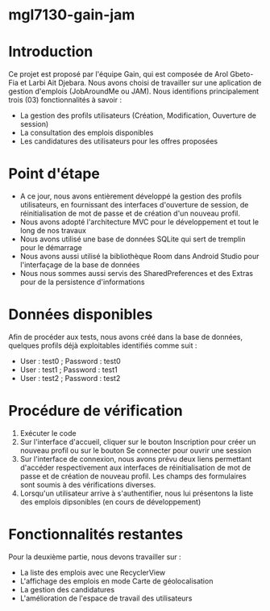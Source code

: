 # mgl7130-gain-jam
# Introduction
Ce projet est proposé par l'équipe Gain, qui est composée de Arol Gbeto-Fia et Larbi Ait Djebara.
Nous avons choisi de travailler sur une aplication de gestion d'emplois (JobAroundMe ou JAM).
Nous identifions principalement trois (03) fonctionnalités à savoir :
- La gestion des profils utilisateurs (Création, Modification, Ouverture de session)
- La consultation des emplois disponibles
- Les candidatures des utilisateurs pour les offres proposées

# Point d'étape
- A ce jour, nous avons entièrement développé la gestion des profils utilisateurs, en fournissant des interfaces d'ouverture de session, de réinitialisation de mot de passe et de création d'un nouveau profil.
- Nous avons adopté l'architecture MVC pour le développement et tout le long de nos travaux
- Nous avons utilisé une base de données SQLite qui sert de tremplin pour le démarrage
- Nous avons aussi utilisé la bibliothèque Room dans Android Studio pour l'interfaçage de la base de données
- Nous nous sommes aussi servis des SharedPreferences et des Extras pour de la persistence d'informations

# Données disponibles
Afin de procéder aux tests, nous avons créé dans la base de données, quelques profils déjà exploitables identifiés comme suit :
- User : test0 ; Password : test0
- User : test1 ; Password : test1
- User : test2 ; Password : test2

# Procédure de vérification
1. Exécuter le code
2. Sur l'interface d'accueil, cliquer sur le bouton Inscription pour créer un nouveau profil ou sur le bouton Se connecter pour ouvrir une session
3. Sur l'interface de connexion, nous avons prévu deux liens permettant d'accéder respectivement aux interfaces de réinitialisation de mot de passe et de création de nouveau profil. Les champs des formulaires sont soumis à des vérifications diverses.
4. Lorsqu'un utilisateur arrive à s'authentifier, nous lui présentons la liste des emplois dipsonibles (en cours de développement)

# Fonctionnalités restantes
Pour la deuxième partie, nous devons travailler sur :
- La liste des emplois avec une RecyclerView
- L'affichage des emplois en mode Carte de géolocalisation
- La gestion des candidatures
- L'amélioration de l'espace de travail des utilisateurs
